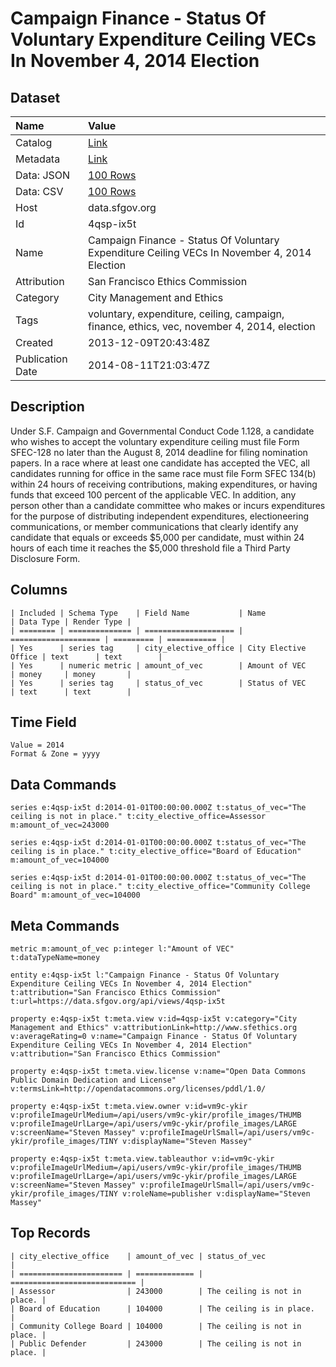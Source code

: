 # Campaign Finance - Status Of Voluntary Expenditure Ceiling VECs In November 4, 2014 Election

## Dataset

| Name | Value |
| :--- | :---- |
| Catalog | [Link](https://catalog.data.gov/dataset/campaign-finance-status-of-voluntary-expenditure-ceiling-vecs-in-november-4-2014-election-f4b60) |
| Metadata | [Link](https://data.sfgov.org/api/views/4qsp-ix5t) |
| Data: JSON | [100 Rows](https://data.sfgov.org/api/views/4qsp-ix5t/rows.json?max_rows=100) |
| Data: CSV | [100 Rows](https://data.sfgov.org/api/views/4qsp-ix5t/rows.csv?max_rows=100) |
| Host | data.sfgov.org |
| Id | 4qsp-ix5t |
| Name | Campaign Finance - Status Of Voluntary Expenditure Ceiling VECs In November 4, 2014 Election |
| Attribution | San Francisco Ethics Commission |
| Category | City Management and Ethics |
| Tags | voluntary, expenditure, ceiling, campaign, finance, ethics, vec, november 4, 2014, election |
| Created | 2013-12-09T20:43:48Z |
| Publication Date | 2014-08-11T21:03:47Z |

## Description

Under S.F. Campaign and Governmental Conduct Code 1.128, a candidate who wishes to accept the voluntary expenditure ceiling must file Form SFEC-128 no later than the August 8, 2014 deadline for filing nomination papers. In a race where at least one candidate has accepted the VEC, all candidates running for office in the same race must file Form SFEC 134(b) within 24 hours of receiving contributions, making expenditures, or having funds that exceed 100 percent of the applicable VEC. In addition, any person other than a candidate committee who makes or incurs expenditures for the purpose of distributing independent expenditures, electioneering communications, or member communications that clearly identify any candidate that equals or exceeds $5,000 per candidate, must within 24 hours of each time it reaches the $5,000 threshold file a Third Party Disclosure Form.

## Columns

```ls
| Included | Schema Type    | Field Name           | Name                 | Data Type | Render Type |
| ======== | ============== | ==================== | ==================== | ========= | =========== |
| Yes      | series tag     | city_elective_office | City Elective Office | text      | text        |
| Yes      | numeric metric | amount_of_vec        | Amount of VEC        | money     | money       |
| Yes      | series tag     | status_of_vec        | Status of VEC        | text      | text        |
```

## Time Field

```ls
Value = 2014
Format & Zone = yyyy
```

## Data Commands

```ls
series e:4qsp-ix5t d:2014-01-01T00:00:00.000Z t:status_of_vec="The ceiling is not in place." t:city_elective_office=Assessor m:amount_of_vec=243000

series e:4qsp-ix5t d:2014-01-01T00:00:00.000Z t:status_of_vec="The ceiling is in place." t:city_elective_office="Board of Education" m:amount_of_vec=104000

series e:4qsp-ix5t d:2014-01-01T00:00:00.000Z t:status_of_vec="The ceiling is not in place." t:city_elective_office="Community College Board" m:amount_of_vec=104000
```

## Meta Commands

```ls
metric m:amount_of_vec p:integer l:"Amount of VEC" t:dataTypeName=money

entity e:4qsp-ix5t l:"Campaign Finance - Status Of Voluntary Expenditure Ceiling VECs In November 4, 2014 Election" t:attribution="San Francisco Ethics Commission" t:url=https://data.sfgov.org/api/views/4qsp-ix5t

property e:4qsp-ix5t t:meta.view v:id=4qsp-ix5t v:category="City Management and Ethics" v:attributionLink=http://www.sfethics.org v:averageRating=0 v:name="Campaign Finance - Status Of Voluntary Expenditure Ceiling VECs In November 4, 2014 Election" v:attribution="San Francisco Ethics Commission"

property e:4qsp-ix5t t:meta.view.license v:name="Open Data Commons Public Domain Dedication and License" v:termsLink=http://opendatacommons.org/licenses/pddl/1.0/

property e:4qsp-ix5t t:meta.view.owner v:id=vm9c-ykir v:profileImageUrlMedium=/api/users/vm9c-ykir/profile_images/THUMB v:profileImageUrlLarge=/api/users/vm9c-ykir/profile_images/LARGE v:screenName="Steven Massey" v:profileImageUrlSmall=/api/users/vm9c-ykir/profile_images/TINY v:displayName="Steven Massey"

property e:4qsp-ix5t t:meta.view.tableauthor v:id=vm9c-ykir v:profileImageUrlMedium=/api/users/vm9c-ykir/profile_images/THUMB v:profileImageUrlLarge=/api/users/vm9c-ykir/profile_images/LARGE v:screenName="Steven Massey" v:profileImageUrlSmall=/api/users/vm9c-ykir/profile_images/TINY v:roleName=publisher v:displayName="Steven Massey"
```

## Top Records

```ls
| city_elective_office    | amount_of_vec | status_of_vec                | 
| ======================= | ============= | ============================ | 
| Assessor                | 243000        | The ceiling is not in place. | 
| Board of Education      | 104000        | The ceiling is in place.     | 
| Community College Board | 104000        | The ceiling is not in place. | 
| Public Defender         | 243000        | The ceiling is not in place. | 
```
